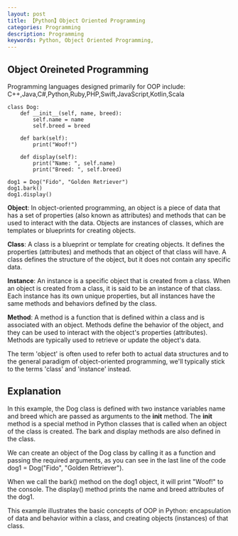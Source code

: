 ```yaml
---
layout: post
title: 【Python】Object Oriented Programming
categories: Programming
description: Programming
keywords: Python, Object Oriented Programming,
---
```


## Object Oreineted Programming

Programming languages designed primarily for OOP include: C++,Java,C#,Python,Ruby,PHP,Swift,JavaScript,Kotlin,Scala

```
class Dog:
    def __init__(self, name, breed):
        self.name = name
        self.breed = breed

    def bark(self):
        print("Woof!")

    def display(self):
        print("Name: ", self.name)
        print("Breed: ", self.breed)

dog1 = Dog("Fido", "Golden Retriever")
dog1.bark()
dog1.display()

```

**Object**: In object-oriented programming, an object is a piece of data that has a set of properties (also known as attributes) and methods that can be used to interact with the data. Objects are instances of classes, which are templates or blueprints for creating objects.

**Class**: A class is a blueprint or template for creating objects. It defines the properties (attributes) and methods that an object of that class will have. A class defines the structure of the object, but it does not contain any specific data.

**Instance**: An instance is a specific object that is created from a class. When an object is created from a class, it is said to be an instance of that class. Each instance has its own unique properties, but all instances have the same methods and behaviors defined by the class.

**Method**: A method is a function that is defined within a class and is associated with an object. Methods define the behavior of the object, and they can be used to interact with the object's properties (attributes). Methods are typically used to retrieve or update the object's data.

The term 'object' is often used to refer both to actual data structures and to the general paradigm of object-oriented programming, we'll typically stick to the terms 'class' and 'instance' instead.

## Explanation

In this example, the Dog class is defined with two instance variables name and breed which are passed as arguments to the **init** method. The **init** method is a special method in Python classes that is called when an object of the class is created. The bark and display methods are also defined in the class.

We can create an object of the Dog class by calling it as a function and passing the required arguments, as you can see in the last line of the code dog1 = Dog("Fido", "Golden Retriever").

When we call the bark() method on the dog1 object, it will print "Woof!" to the console. The display() method prints the name and breed attributes of the dog1.

This example illustrates the basic concepts of OOP in Python: encapsulation of data and behavior within a class, and creating objects (instances) of that class.
